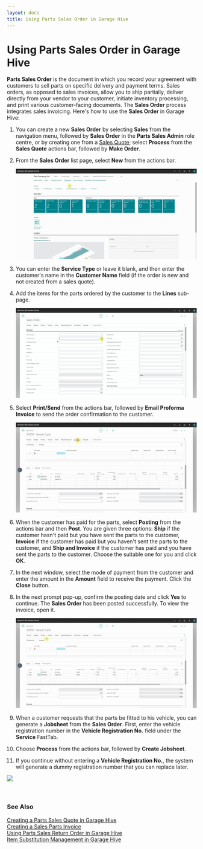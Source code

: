 ```yaml
---
layout: docs
title: Using Parts Sales Order in Garage Hive
---
```


# Using Parts Sales Order in Garage Hive
**Parts Sales Order** is the document in which you record your agreement with customers to sell parts on specific delivery and payment terms. Sales orders, as opposed to sales invoices, allow you to ship partially, deliver directly from your vendor to your customer, initiate inventory processing, and print various customer-facing documents. The **Sales Order** process integrates sales invoicing. Here's how to use the **Sales Order** in Garage Hive:
1. You can create a new **Sales Order** by selecting **Sales** from the navigation menu, followed by **Sales Order** in the **Parts Sales Admin** role centre, or by creating one from a [Sales Quote](garagehive-creating-sales-quote.html); select **Process** from the **Sales Quote** actions bar, followed by **Make Order**.
2. From the **Sales Order** list page, select **New** from the actions bar.

   ![](media/garagehive-parts-sales-order1.gif)

3. You can enter the **Service Type** or leave it blank, and then enter the customer's name in the **Customer Name** field (if the order is new and not created from a sales quote). 
4. Add the items for the parts ordered by the customer to the **Lines** sub-page.

   ![](media/garagehive-parts-sales-order2.gif)

5. Select **Print/Send** from the actions bar, followed by **Email Proforma Invoice** to send the order confirmation to the customer.

   ![](media/garagehive-parts-sales-order3.gif)

6. When the customer has paid for the parts, select **Posting** from the actions bar and then **Post**. You are given three options: **Ship** if the customer hasn't paid but you have sent the parts to the customer, **Invoice** if the customer has paid but you haven't sent the parts to the customer, and **Ship and Invoice** if the customer has paid and you have sent the parts to the customer. Choose the suitable one for you and click **OK**.
7. In the next window, select the mode of payment from the customer and enter the amount in the **Amount** field to receive the payment. Click the **Close** button.
8. In the next prompt pop-up, confirm the posting date and click **Yes** to continue. The **Sales Order** has been posted successfully. To view the invoice, open it.

   ![](media/garagehive-parts-sales-order4.gif)

9. When a customer requests that the parts be fitted to his vehicle, you can generate a **Jobsheet** from the **Sales Order**. First, enter the vehicle registration number in the **Vehicle Registration No.** field under the **Service** FastTab.
10. Choose **Process** from the actions bar, followed by **Create Jobsheet**.
11. If you continue without entering a **Vehicle Registration No.**, the system will generate a dummy registration number that you can replace later.

   ![](media/garagehive-parts-sales-order5.gif)


<br>

### **See Also**

[Creating a Parts Sales Quote in Garage Hive](garagehive-creating-sales-quote.html) \
[Creating a Sales Parts Invoice](garagehive-creating-sales-invoice.html) \
[Using Parts Sales Return Order in Garage Hive](garagehive-using-sales-return-order.html) \
[Item Substitution Management in Garage Hive](garagehive-item-substitution-management.html)


